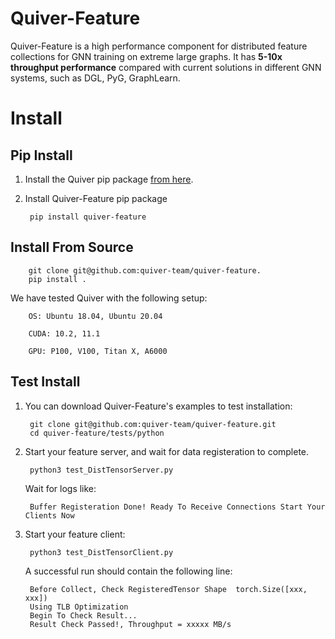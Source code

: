 # Quiver-Feature
Quiver-Feature is a high performance component for distributed feature collections for GNN training on extreme large graphs. It has **5-10x throughput performance** compared with current solutions in different GNN systems, such as DGL, PyG, GraphLearn.

# Install

## Pip Install
1. Install the Quiver pip package [from here](https://github.com/quiver-team/torch-quiver).

2. Install Quiver-Feature pip package

        pip install quiver-feature 

## Install From Source

        git clone git@github.com:quiver-team/quiver-feature.
        pip install .


We have tested Quiver with the following setup:

        OS: Ubuntu 18.04, Ubuntu 20.04

        CUDA: 10.2, 11.1

        GPU: P100, V100, Titan X, A6000

## Test Install

1. You can download Quiver-Feature's examples to test installation:

        git clone git@github.com:quiver-team/quiver-feature.git
        cd quiver-feature/tests/python

2. Start your feature server, and wait for data registeration to complete.

    
        python3 test_DistTensorServer.py
       
    Wait for logs like:

        Buffer Registeration Done! Ready To Receive Connections Start Your Clients Now

3. Start your feature client:
        
        python3 test_DistTensorClient.py

    A successful run should contain the following line:


        Before Collect, Check RegisteredTensor Shape  torch.Size([xxx, xxx])
        Using TLB Optimization
        Begin To Check Result...
        Result Check Passed!, Throughput = xxxxx MB/s